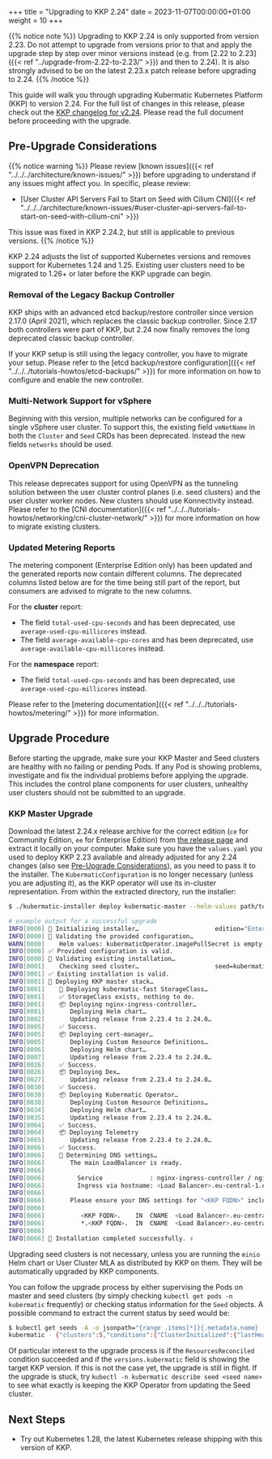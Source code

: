 +++
title = "Upgrading to KKP 2.24"
date = 2023-11-07T00:00:00+01:00
weight = 10
+++

{{% notice note %}}
Upgrading to KKP 2.24 is only supported from version 2.23. Do not attempt to upgrade from versions prior to that and apply the upgrade step by step over minor versions instead (e.g. from [2.22 to 2.23]({{< ref "../upgrade-from-2.22-to-2.23/" >}}) and then to 2.24). It is also strongly advised to be on the latest 2.23.x patch release before upgrading to 2.24.
{{% /notice %}}

This guide will walk you through upgrading Kubermatic Kubernetes Platform (KKP) to version 2.24. For the full list of changes in this release, please check out the [KKP changelog for v2.24](https://github.com/kubermatic/kubermatic/blob/release/v2.26/docs/changelogs/CHANGELOG-2.24.md). Please read the full document before proceeding with the upgrade.

## Pre-Upgrade Considerations

{{% notice warning %}}
Please review [known issues]({{< ref "../../../architecture/known-issues/" >}}) before upgrading to understand if any issues might affect you. In specific, please review:

- [User Cluster API Servers Fail to Start on Seed with Cilium CNI]({{< ref "../../../architecture/known-issues/#user-cluster-api-servers-fail-to-start-on-seed-with-cilium-cni" >}})

This issue was fixed in KKP 2.24.2, but still is applicable to previous versions.
{{% /notice %}}

KKP 2.24 adjusts the list of supported Kubernetes versions and removes support for Kubernetes 1.24 and 1.25. Existing user clusters need to be migrated to 1.26+ or later before the KKP upgrade can begin.

### Removal of the Legacy Backup Controller

KKP ships with an advanced etcd backup/restore controller since version 2.17.0 (April 2021), which replaces the classic backup controller. Since 2.17 both controllers were part of KKP, but 2.24 now finally removes the long deprecated classic backup controller.

If your KKP setup is still using the legacy controller, you have to migrate your setup. Please refer to the [etcd backup/restore configuration]({{< ref "../../../tutorials-howtos/etcd-backups/" >}}) for more information on how to configure and enable the new controller.

### Multi-Network Support for vSphere

Beginning with this version, multiple networks can be configured for a single vSphere user cluster. To support this, the existing field `vmNetName` in both the `Cluster` and `Seed` CRDs has been deprecated. Instead the new fields `networks` should be used.

### OpenVPN Deprecation

This release deprecates support for using OpenVPN as the tunneling solution between the user cluster control planes (i.e. seed clusters) and the user cluster worker nodes. New clusters should use Konnectivity instead. Please refer to the [CNI documentation]({{< ref "../../../tutorials-howtos/networking/cni-cluster-network/" >}}) for more information on how to migrate existing clusters.

### Updated Metering Reports

The metering component (Enterprise Edition only) has been updated and the generated reports now contain different columns. The deprecated columns listed below are for the time being still part of the report, but consumers are advised to migrate to the new columns.

For the **cluster** report:

- The field `total-used-cpu-seconds` and has been deprecated, use `average-used-cpu-millicores` instead.
- The field `average-available-cpu-cores` and has been deprecated, use `average-available-cpu-millicores` instead.

For the **namespace** report:

- The field `total-used-cpu-seconds` and has been deprecated, use `average-used-cpu-millicores` instead.

Please refer to the [metering documentation]({{< ref "../../../tutorials-howtos/metering/" >}}) for more information.

## Upgrade Procedure

Before starting the upgrade, make sure your KKP Master and Seed clusters are healthy with no failing or pending Pods. If any Pod is showing problems, investigate and fix the individual problems before applying the upgrade. This includes the control plane components for user clusters, unhealthy user clusters should not be submitted to an upgrade.

### KKP Master Upgrade

Download the latest 2.24.x release archive for the correct edition (`ce` for Community Edition, `ee` for Enterprise Edition) from [the release page](https://github.com/kubermatic/kubermatic/releases) and extract it locally on your computer. Make sure you have the `values.yaml` you used to deploy KKP 2.23 available and already adjusted for any 2.24 changes (also see [Pre-Upgrade Considerations](#pre-upgrade-considerations)), as you need to pass it to the installer. The `KubermaticConfiguration` is no longer necessary (unless you are adjusting it), as the KKP operator will use its in-cluster representation. From within the extracted directory, run the installer:

```sh
$ ./kubermatic-installer deploy kubermatic-master --helm-values path/to/values.yaml

# example output for a successful upgrade
INFO[0000] 🚀 Initializing installer…                     edition="Enterprise Edition" version=v2.24.0
INFO[0000] 🚦 Validating the provided configuration…
WARN[0000]    Helm values: kubermaticOperator.imagePullSecret is empty, setting to spec.imagePullSecret from KubermaticConfiguration
INFO[0000] ✅ Provided configuration is valid.
INFO[0000] 🚦 Validating existing installation…
INFO[0001]    Checking seed cluster…                     seed=kubermatic
INFO[0001] ✅ Existing installation is valid.
INFO[0001] 🛫 Deploying KKP master stack…
INFO[0001]    💾 Deploying kubermatic-fast StorageClass…
INFO[0001]    ✅ StorageClass exists, nothing to do.
INFO[0001]    📦 Deploying nginx-ingress-controller…
INFO[0001]       Deploying Helm chart…
INFO[0002]       Updating release from 2.23.4 to 2.24.0…
INFO[0005]    ✅ Success.
INFO[0005]    📦 Deploying cert-manager…
INFO[0005]       Deploying Custom Resource Definitions…
INFO[0006]       Deploying Helm chart…
INFO[0007]       Updating release from 2.23.4 to 2.24.0…
INFO[0026]    ✅ Success.
INFO[0026]    📦 Deploying Dex…
INFO[0027]       Updating release from 2.23.4 to 2.24.0…
INFO[0030]    ✅ Success.
INFO[0030]    📦 Deploying Kubermatic Operator…
INFO[0030]       Deploying Custom Resource Definitions…
INFO[0034]       Deploying Helm chart…
INFO[0035]       Updating release from 2.23.4 to 2.24.0…
INFO[0064]    ✅ Success.
INFO[0064]    📦 Deploying Telemetry
INFO[0065]       Updating release from 2.23.4 to 2.24.0…
INFO[0066]    ✅ Success.
INFO[0066]    📡 Determining DNS settings…
INFO[0066]       The main LoadBalancer is ready.
INFO[0066]
INFO[0066]         Service             : nginx-ingress-controller / nginx-ingress-controller
INFO[0066]         Ingress via hostname: <Load Balancer>.eu-central-1.elb.amazonaws.com
INFO[0066]
INFO[0066]       Please ensure your DNS settings for "<KKP FQDN>" include the following records:
INFO[0066]
INFO[0066]          <KKP FQDN>.    IN  CNAME  <Load Balancer>.eu-central-1.elb.amazonaws.com.
INFO[0066]          *.<KKP FQDN>.  IN  CNAME  <Load Balancer>.eu-central-1.elb.amazonaws.com.
INFO[0066]
INFO[0066] 🛬 Installation completed successfully. ✌
```

Upgrading seed clusters is not necessary, unless you are running the `minio` Helm chart or User Cluster MLA as distributed by KKP on them. They will be automatically upgraded by KKP components.

You can follow the upgrade process by either supervising the Pods on master and seed clusters (by simply checking `kubectl get pods -n kubermatic` frequently) or checking status information for the `Seed` objects. A possible command to extract the current status by seed would be:

```sh
$ kubectl get seeds -A -o jsonpath="{range .items[*]}{.metadata.name} - {.status}{'\n'}{end}"
kubermatic - {"clusters":5,"conditions":{"ClusterInitialized":{"lastHeartbeatTime":"2023-02-16T10:53:34Z","message":"All KKP CRDs have been installed successfully.","reason":"CRDsUpdated","status":"True"},"KubeconfigValid":{"lastHeartbeatTime":"2023-02-14T16:50:09Z","reason":"KubeconfigValid","status":"True"},"ResourcesReconciled":{"lastHeartbeatTime":"2023-02-14T16:50:14Z","reason":"ReconcilingSuccess","status":"True"}},"phase":"Healthy","versions":{"cluster":"v1.24.10","kubermatic":"v2.24.0"}}
```

Of particular interest to the upgrade process is if the `ResourcesReconciled` condition succeeded and if the `versions.kubermatic` field is showing the target KKP version. If this is not the case yet, the upgrade is still in flight. If the upgrade is stuck, try `kubectl -n kubermatic describe seed <seed name>` to see what exactly is keeping the KKP Operator from updating the Seed cluster.

## Next Steps

- Try out Kubernetes 1.28, the latest Kubernetes release shipping with this version of KKP.
